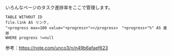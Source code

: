 いろんなページのタスク進捗率をここで管理します。

```dataview
TABLE WITHOUT ID
file.link AS リンク,
"<progress max=100 value="+progress+"></progress>　"+progress+"%" AS 進捗
WHERE progress !=null
```

参考：https://note.com/unco3/n/n49b6afaef623
